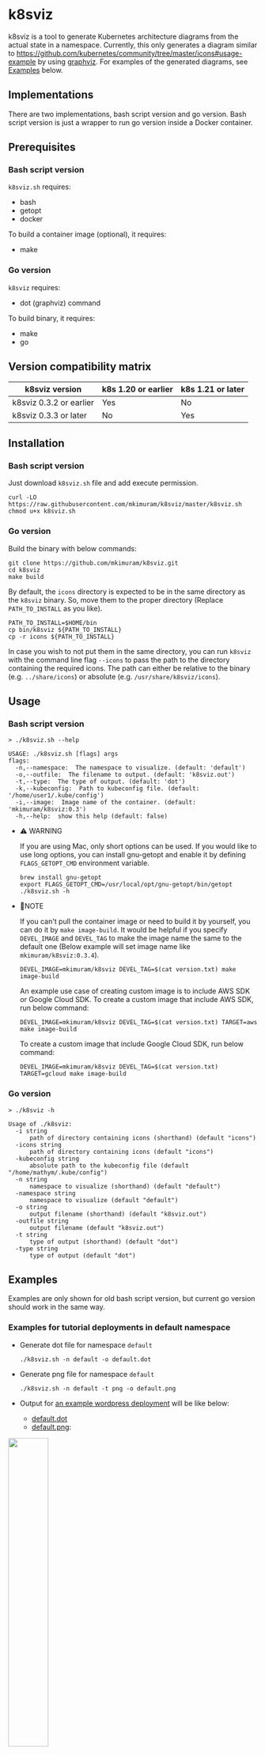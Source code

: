 # k8sviz

k8sviz is a tool to generate Kubernetes architecture diagrams from the actual state in a namespace.
Currently, this only generates a diagram similar to https://github.com/kubernetes/community/tree/master/icons#usage-example by using [graphviz](https://www.graphviz.org/).
For examples of the generated diagrams, see [Examples](#examples) below.

## Implementations

There are two implementations, bash script version and go version. Bash script version is just a wrapper to run go version inside a Docker container.

## Prerequisites

### Bash script version

`k8sviz.sh` requires:

- bash
- getopt
- docker

To build a container image (optional), it requires:

- make

### Go version

`k8sviz` requires:

- dot (graphviz) command

To build binary, it requires:

- make
- go

## Version compatibility matrix

| k8sviz version          | k8s 1.20 or earlier | k8s 1.21 or later |
|-------------------------|---------------------|-------------------|
| k8sviz 0.3.2 or earlier |  Yes                |  No               |
| k8sviz 0.3.3 or later   |  No                 |  Yes              |

## Installation

### Bash script version

Just download `k8sviz.sh` file and add execute permission.

```shell
curl -LO https://raw.githubusercontent.com/mkimuram/k8sviz/master/k8sviz.sh
chmod u+x k8sviz.sh
```

### Go version

Build the binary with below commands:

```shell
git clone https://github.com/mkimuram/k8sviz.git
cd k8sviz
make build
```

By default, the `icons` directory is expected to be in the same directory as the `k8sviz` binary.
So, move them to the proper directory (Replace `PATH_TO_INSTALL` as you like).

```shell
PATH_TO_INSTALL=$HOME/bin
cp bin/k8sviz ${PATH_TO_INSTALL}
cp -r icons ${PATH_TO_INSTALL}
```

In case you wish to not put them in the same directory, you can run `k8sviz` with the command line flag `--icons` to pass the path to the directory containing the required icons.
The path can either be relative to the binary (e.g. `../share/icons`) or absolute (e.g. `/usr/share/k8sviz/icons`).

## Usage

### Bash script version

```shell
> ./k8sviz.sh --help

USAGE: ./k8sviz.sh [flags] args
flags:
  -n,--namespace:  The namespace to visualize. (default: 'default')
  -o,--outfile:  The filename to output. (default: 'k8sviz.out')
  -t,--type:  The type of output. (default: 'dot')
  -k,--kubeconfig:  Path to kubeconfig file. (default: '/home/user1/.kube/config')
  -i,--image:  Image name of the container. (default: 'mkimuram/k8sviz:0.3')
  -h,--help:  show this help (default: false)
```

- ⚠️ WARNING

  If you are using Mac, only short options can be used.
  If you would like to use long options, you can install gnu-getopt and enable it by defining
  `FLAGS_GETOPT_CMD` environment variable.

  ```shell
  brew install gnu-getopt
  export FLAGS_GETOPT_CMD=/usr/local/opt/gnu-getopt/bin/getopt
  ./k8sviz.sh -h
  ```

- 📝NOTE

  If you can't pull the container image or need to build it by yourself,
  you can do it by `make image-build`. It would be helpful if you specify
  `DEVEL_IMAGE` and `DEVEL_TAG` to make the image name the same to the
  default one (Below example will set image name like `mkimuram/k8sviz:0.3.4`).

  ```shell
  DEVEL_IMAGE=mkimuram/k8sviz DEVEL_TAG=$(cat version.txt) make image-build
  ```

  An example use case of creating custom image is to include AWS SDK or Google Cloud SDK.
  To create a custom image that include AWS SDK, run below command:

  ```shell
  DEVEL_IMAGE=mkimuram/k8sviz DEVEL_TAG=$(cat version.txt) TARGET=aws make image-build
  ```

  To create a custom image that include Google Cloud SDK, run below command:

  ```shell
  DEVEL_IMAGE=mkimuram/k8sviz DEVEL_TAG=$(cat version.txt) TARGET=gcloud make image-build
  ```

### Go version

```shell
> ./k8sviz -h

Usage of ./k8sviz:
  -i string
      path of directory containing icons (shorthand) (default "icons")
  -icons string
      path of directory containing icons (default "icons")
  -kubeconfig string
      absolute path to the kubeconfig file (default "/home/mathym/.kube/config")
  -n string
      namespace to visualize (shorthand) (default "default")
  -namespace string
      namespace to visualize (default "default")
  -o string
      output filename (shorthand) (default "k8sviz.out")
  -outfile string
      output filename (default "k8sviz.out")
  -t string
      type of output (shorthand) (default "dot")
  -type string
      type of output (default "dot")
```

## Examples

Examples are only shown for old bash script version, but current go version should work in the same way.

### Examples for tutorial deployments in default namespace

- Generate dot file for namespace `default`

  ```shell
  ./k8sviz.sh -n default -o default.dot
  ```

- Generate png file for namespace `default`

  ```shell
  ./k8sviz.sh -n default -t png -o default.png
  ```

- Output for [an example wordpress deployment](https://kubernetes.io/docs/tutorials/stateful-application/mysql-wordpress-persistent-volume/) will be like below:
   - [default.dot](./examples/wordpress/default.dot)
   - [default.png](./examples/wordpress/default.png):

<a href="https://raw.githubusercontent.com/mkimuram/k8sviz/master/examples/wordpress/default.png"><img src="https://raw.githubusercontent.com/mkimuram/k8sviz/master/examples/wordpress/default.png" width="40%" height="40%"/></a>

- Output for [an example cassandra deployment with statefulset](https://kubernetes.io/docs/tutorials/stateful-application/cassandra/) will be like below:
   - [default.dot](./examples/cassandra/default.dot)
   - [default.png](./examples/cassandra/default.png):

<a href="https://raw.githubusercontent.com/mkimuram/k8sviz/master/examples/cassandra/default.png"><img src="https://raw.githubusercontent.com/mkimuram/k8sviz/master/examples/cassandra/default.png" width="50%" height="50%"/></a>

### Examples for more complex deployment ([kubeflow](https://www.kubeflow.org/docs/started/k8s/kfctl-k8s-istio/) case)

- Generate dot file for namespace `kubeflow` and `istio-system`

  ```shell
  ./k8sviz.sh -n kubeflow -o examples/kubeflow/kubeflow.dot
  ./k8sviz.sh -n istio-system -o examples/kubeflow/istio-system.dot
  ```

- Generate png file for namespace `kubeflow` and `istio-system`

  ```shell
  ./k8sviz.sh -n kubeflow -t png -o examples/kubeflow/kubeflow.png
  ./k8sviz.sh -n istio-system -t png -o examples/kubeflow/istio-system.png
  ```

- Output:
   - [kubeflow.dot](./examples/kubeflow/kubeflow.dot)
   - [istio-system.dot](./examples/kubeflow/istio-system.dot)
   - [kubeflow.png](./examples/kubeflow/kubeflow.png)

   <a href="https://raw.githubusercontent.com/mkimuram/k8sviz/master/examples/kubeflow/kubeflow.png"><img src="https://raw.githubusercontent.com/mkimuram/k8sviz/master/examples/kubeflow/kubeflow.png" width="90%" height="90%"/></a>

   - [istio-system.png](./examples/kubeflow/istio-system.png)

   <a href="https://raw.githubusercontent.com/mkimuram/k8sviz/master/examples/kubeflow/istio-system.png"><img src="https://raw.githubusercontent.com/mkimuram/k8sviz/master/examples/kubeflow/istio-system.png" width="90%" height="90%"/></a>

## License

This project is licensed under the Apache License - see the [LICENSE file](./LICENSE) for details
